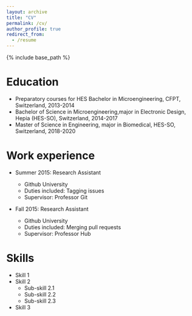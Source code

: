 ```yaml
---
layout: archive
title: "CV"
permalink: /cv/
author_profile: true
redirect_from:
  - /resume
---
```


{% include base_path %}

Education
======
* Preparatory courses for HES Bachelor in Microengineering, CFPT, Switzerland, 2013-2014
* Bachelor of Science in Microengineering,major in Electronic Design, Hepia (HES-SO), Switzerland, 2014-2017
* Master of Science in Engineering, major in Biomedical, HES-SO, Switzerland, 2018-2020

Work experience
======
* Summer 2015: Research Assistant
  * Github University
  * Duties included: Tagging issues
  * Supervisor: Professor Git

* Fall 2015: Research Assistant
  * Github University
  * Duties included: Merging pull requests
  * Supervisor: Professor Hub
  
Skills
======
* Skill 1
* Skill 2
  * Sub-skill 2.1
  * Sub-skill 2.2
  * Sub-skill 2.3
* Skill 3
